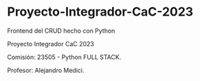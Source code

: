 # Proyecto-Integrador-CaC-2023
Frontend del CRUD hecho con Python

Proyecto Integrador CaC 2023

Comisión: 23505 - Python FULL STACK.

Profesor: Alejandro Medici.